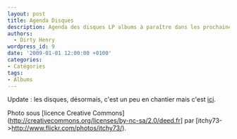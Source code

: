 ```yaml
---
layout: post
title: Agenda Disques
description: Agenda des disques LP albums à paraître dans les prochaines semaines.
authors:
  - Dirty Henry
wordpress_id: 9
date: '2009-01-01 12:00:00 +0100'
categories:
- Catégories
tags:
- Albums
---
```

Update : les disques, désormais, c'est un peu en chantier mais c'est [ici](http://app.deadrooster.org/records).

Photo sous [licence Creative Commons](http://creativecommons.org/licenses/by-nc-sa/2.0/deed.fr] par [itchy73->http://www.flickr.com/photos/itchy73/).
